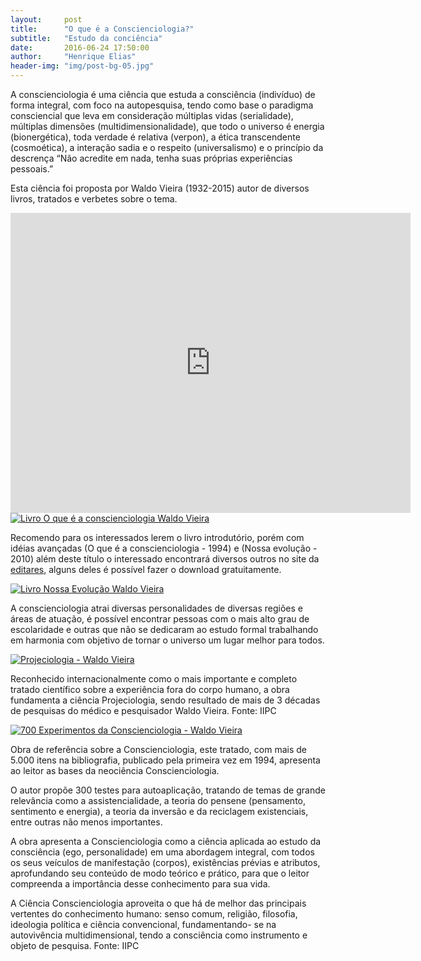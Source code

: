 ```yaml
---
layout:     post
title:      "O que é a Conscienciologia?"
subtitle:   "Estudo da conciência"
date:       2016-06-24 17:50:00
author:     "Henrique Elias"
header-img: "img/post-bg-05.jpg"
---
```



<p>A conscienciologia é uma ciência que estuda a consciência (indivíduo) de forma integral, com foco na autopesquisa, tendo como base o paradigma consciencial que leva em consideração múltiplas vidas (serialidade), múltiplas dimensões (multidimensionalidade), que todo o universo é energia (bionergética), toda verdade é relativa (verpon), a ética transcendente (cosmoética), a interação sadia e o respeito (universalismo) e o princípio da descrença “Não acredite em nada, tenha suas próprias experiências pessoais.”</p>

<p>Esta ciência foi proposta por Waldo Vieira (1932-2015) autor de diversos livros, tratados e verbetes sobre o tema.</p>

<iframe width="640" height="480" src="https://www.youtube.com/embed/dDG1JhfLWxs?rel=0&amp;controls=0" frameborder="0" allowfullscreen></iframe>

<a href="#">
    <img src="{{ site.baseurl }}/img/livro_o_que_e_a_concienciologia_waldo_vieira.jpg" alt="Livro O que é a conscienciologia Waldo Vieira">
</a>

<p>Recomendo para os interessados lerem o livro introdutório, porém com idéias avançadas (O que é a conscienciologia - 1994)  e (Nossa evolução - 2010) além deste título o interessado encontrará diversos outros no site da <a href="http://editares.org/">editares</a>, alguns deles é possível fazer o download gratuitamente.</p>

<a href="#">
    <img src="{{ site.baseurl }}/img/Nossa-Evolucao.jpg" alt="Livro Nossa Evolução Waldo Vieira">
</a>

<p>A conscienciologia atrai diversas personalidades de diversas regiões e áreas de atuação, é possível encontrar pessoas com o mais alto grau de escolaridade e outras que não se dedicaram ao estudo formal trabalhando em harmonia com objetivo de tornar o  universo um lugar melhor para todos.</p>

<a href="#">
    <img src="{{ site.baseurl }}/img/Projeciologia.jpg" alt="Projeciologia - Waldo Vieira">
</a>

<p>Reconhecido internacionalmente como o mais importante e completo tratado científico sobre a experiência fora do corpo humano, a obra fundamenta a ciência Projeciologia, sendo resultado de mais de 3 décadas de pesquisas do médico e pesquisador Waldo Vieira. Fonte: IIPC</p>

<a href="#">
    <img src="{{ site.baseurl }}/img/700-Experimentos-da-Conscienciologia.jpg" alt="700 Experimentos da Conscienciologia - Waldo Vieira">
</a>

<p>Obra de referência sobre a Conscienciologia, este tratado, com mais de 5.000 itens na bibliografia, publicado pela primeira vez em 1994, apresenta ao leitor as bases da neociência Conscienciologia.</p>

<p>O autor propõe 300 testes para autoaplicação, tratando de temas de grande relevância como a assistencialidade, a teoria do pensene (pensamento, sentimento e energia), a teoria da inversão e da reciclagem existenciais, entre outras não menos importantes.</p>

<p>A obra apresenta a Conscienciologia como a ciência aplicada ao estudo da consciência (ego, personalidade) em uma abordagem integral, com todos os seus veículos de manifestação (corpos), existências prévias e atributos, aprofundando seu conteúdo de modo teórico e prático, para que o leitor compreenda a importância desse conhecimento para sua vida.</p>

<p>A Ciência Conscienciologia aproveita o que há de melhor das principais vertentes do conhecimento humano: senso comum, religião, filosofia, ideologia política e ciência convencional, fundamentando- se na autovivência multidimensional, tendo a consciência como instrumento e objeto de pesquisa. Fonte: IIPC<p/>
